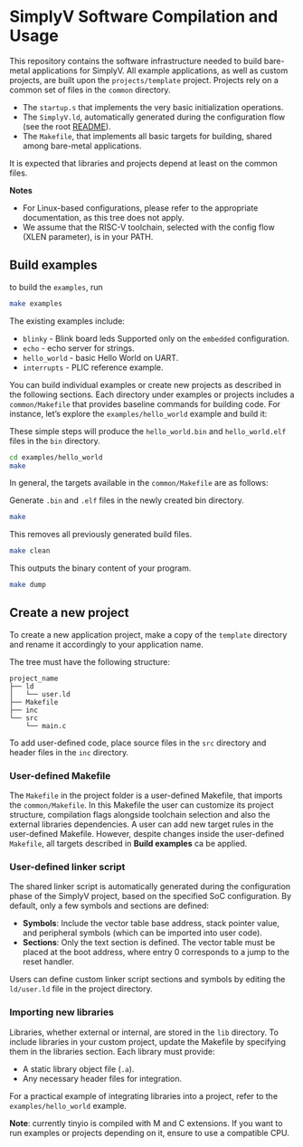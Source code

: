 # SimplyV Software Compilation and Usage

This repository contains the software infrastructure needed to build bare-metal applications for SimplyV.
All example applications, as well as custom projects, are built upon the `projects/template` project.
Projects rely on a common set of files in the `common` directory.

* The `startup.s` that implements the very basic initialization operations.
* The `SimplyV.ld`, automatically generated during the configuration flow (see the root [README](../../README.md)).
* The `Makefile`, that implements all basic targets for building, shared among bare-metal applications.

It is expected that libraries and projects depend at least on the common files.

**Notes**
* For Linux-based configurations, please refer to the appropriate documentation, as this tree does not apply.
* We assume that the RISC-V toolchain, selected with the config flow (XLEN parameter), is in your PATH.

## Build examples

to build the `examples`, run
``` bash
make examples
```
The existing examples include:
- `blinky` - Blink board leds Supported only on the `embedded` configuration.
- `echo` - echo server for strings.
- `hello_world` - basic Hello World on UART.
- `interrupts` - PLIC reference example.


You can build individual examples or create new projects as described in the following sections.
Each directory under examples or projects includes a `common/Makefile` that provides baseline commands for building code.
For instance, let’s explore the `examples/hello_world` example and build it:

These simple steps will produce the `hello_world.bin` and `hello_world.elf` files in the `bin` directory.
``` bash
cd examples/hello_world
make
```

In general, the targets available in the `common/Makefile` are as follows:

Generate `.bin` and `.elf` files in the newly created bin directory.
``` bash
make
```

This removes all previously generated build files.
``` bash
make clean
```

This outputs the binary content of your program.
``` bash
make dump
```


## Create a new project

To create a new application project, make a copy of the `template` directory and rename it accordingly to your application name.

The tree must have the following structure:
```
project_name
├── ld
│   └── user.ld
├── Makefile
├── inc
└── src
    └── main.c
```

To add user-defined code, place source files in the `src` directory and header files in the `inc` directory.

### User-defined Makefile

The `Makefile` in the project folder is a user-defined Makefile, that imports the `common/Makefile`.
In this Makefile the user can customize its project structure, compilation flags alongside toolchain selection and also the external libraries dependencies.
A user can add new target rules in the user-defined Makefile. However, despite changes inside the user-defined `Makefile`, all targets
described in **Build examples** ca be applied.

### User-defined linker script

The shared linker script is automatically generated during the configuration phase of the SimplyV project, based on the specified SoC configuration.
By default, only a few symbols and sections are defined:

- **Symbols**: Include the vector table base address, stack pointer value, and peripheral symbols (which can be imported into user code).
- **Sections**: Only the text section is defined. The vector table must be placed at the boot address, where entry 0 corresponds to a jump to the reset handler.

Users can define custom linker script sections and symbols by editing the `ld/user.ld` file in the project directory.

### Importing new libraries

Libraries, whether external or internal, are stored in the `lib` directory. To include libraries in your custom project, update the Makefile by specifying them in the libraries section.
Each library must provide:

- A static library object file (`.a`).
- Any necessary header files for integration.

For a practical example of integrating libraries into a project, refer to the `examples/hello_world` example.

**Note**: currently tinyio is compiled with M and C extensions. If you want to run examples or projects depending on it, ensure to use a compatible CPU.
